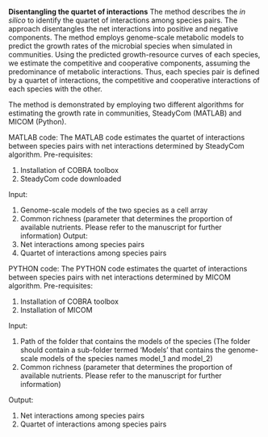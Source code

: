 **Disentangling the quartet of interactions**
The method describes the _in silico_ to identify the quartet of interactions among species pairs. The approach disentangles the net interactions into positive and negative components. The method employs genome-scale metabolic models to predict the growth rates of the microbial species when simulated in communities. Using the predicted growth-resource curves of each species, we estimate the competitive and cooperative components, assuming the predominance of metabolic interactions. Thus, each species pair is defined by a quartet of interactions, the competitive and cooperative interactions of each species with the other. 

The method is demonstrated by employing two different algorithms for estimating the growth rate in communities, SteadyCom (MATLAB) and MICOM (Python). 

MATLAB code:
The MATLAB code estimates the quartet of interactions between species pairs with net interactions determined by SteadyCom algorithm. 
Pre-requisites:
1.	Installation of COBRA toolbox
2.	SteadyCom code downloaded

Input:
1.	Genome-scale models of the two species as a cell array
2.	Common richness (parameter that determines the proportion of available nutrients. Please refer to the manuscript for further information)
Output:
1.	Net interactions among species pairs
2.	Quartet of interactions among species pairs

PYTHON code:
The PYTHON code estimates the quartet of interactions between species pairs with net interactions determined by MICOM algorithm. 
Pre-requisites:
1.	Installation of COBRA toolbox
2.	Installation of MICOM

Input:
1.	Path of the folder that contains the models of the species (The folder should contain a sub-folder termed ‘Models’ that contains the genome-scale models of the species names model_1 and model_2)
2.	Common richness (parameter that determines the proportion of available nutrients. Please refer to the manuscript for further information)

Output:
1.	Net interactions among species pairs
2.	Quartet of interactions among species pairs
